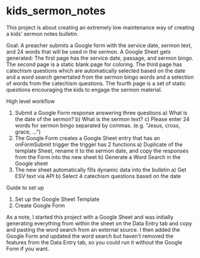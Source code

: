 # kids_sermon_notes
This project is about creating an extremely low maintenance way of creating a kids' sermon notes bulletin.

Goal:
A preacher submits a Google form with the service date, sermon text, and 24 words that will be used in the sermon.
A Google Sheet gets generated:
  The first page has the service date, passage, and sermon bingo.
  The second page is a static blank page for coloring.
  The third page has catechism questions which are automatically selected based on the date and a word search genertated from the sermon bingo words and a selection of words from the catechism questions.
  The fourth page is a set of static questions encouraging the kids to engage the sermon material.


High level workflow
1) Submit a Google Form response answering three questions
   a) What is the date of the sermon?
   b) What is the sermon text?
   c) Please enter 24 words for sermon bingo separated by commas. (e.g. "Jesus, cross, grace, ...")
2) The Google Form creates a Google Sheet entry that has an onFormSubmit trigger the trigger has 2 functions
   a) Duplicate of the template Sheet, rename it to the sermon date, and copy the responses from the Form into the new sheet
   b) Generate a Word Search in the Google sheet
3) The new sheet automatically fills dynamic data into the bulletin
   a) Get ESV text via API
   b) Select 4 catechism questions based on the date


Guide to set up
1) Set up the Google Sheet Template
2) Create Google Form


As a note, I started this project with a Google Sheet and was initially generating everything from within the sheet on the Data Entry tab and copy and pasting the word search from an external source. I then added the Google Form and updated the word search but haven't removed the features from the Data Entry tab, so you could run it without the Google Form if you want.
